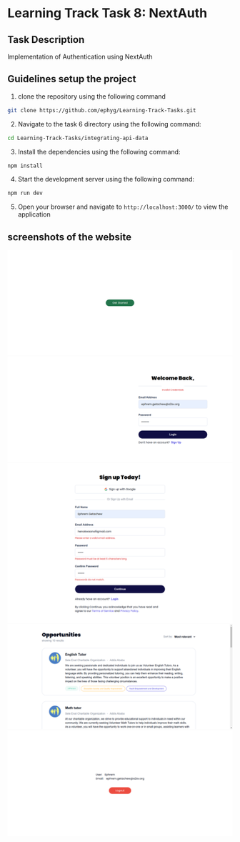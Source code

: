 # Learning Track Task 8: NextAuth



## Task Description
Implementation of Authentication using NextAuth 


## Guidelines setup the project

1. clone the repository using the following command

```bash
git clone https://github.com/ephyg/Learning-Track-Tasks.git
```
2. Navigate to the task 6 directory using the following command:

```bash
cd Learning-Track-Tasks/integrating-api-data
```

3. Install the dependencies using the following command:

```bash
npm install
```
4. Start the development server using the following command:

```bash
npm run dev
```
5. Open your browser and navigate to `http://localhost:3000/` to view the application


## screenshots of the website

![List](./public/start.png)
![List](./public/login1.png)
![List](./public/signup.png)
![List](./public/post.png)
![List](./public/logout.png)
